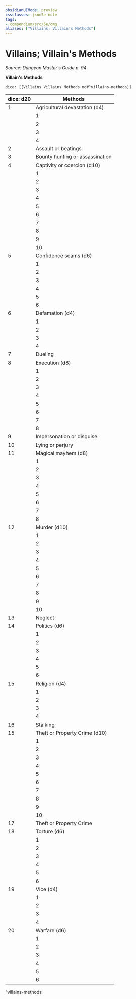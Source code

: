 ```yaml
---
obsidianUIMode: preview
cssclasses: json5e-note
tags:
- compendium/src/5e/dmg
aliases: ["Villains; Villain's Methods"]
---
```

# Villains; Villain's Methods
*Source: Dungeon Master's Guide p. 94* 

**Villain's Methods**

`dice: [[Villains Villains Methods.md#^villains-methods]]`

| dice: d20 | Methods |
|-----------|---------|
| 1 | Agricultural devastation (d4) |  |
|  | 1 | Blight |
|  | 2 | Crop failure |
|  | 3 | Drought |
|  | 4 | Famine |
| 2 | Assault or beatings |  |
| 3 | Bounty hunting or assassination |  |
| 4 | Captivity or coercion (d10) |  |
|  | 1 | Bribery |
|  | 2 | Enticement |
|  | 3 | Eviction |
|  | 4 | Imprisonment |
|  | 5 | Kidnapping |
|  | 6 | Legal intimidation |
|  | 7 | Press gangs |
|  | 8 | Shackling |
|  | 9 | Slavery |
|  | 10 | Threats or harassment |
| 5 | Confidence scams (d6) |  |
|  | 1 | Breach of contract |
|  | 2 | Cheating |
|  | 3 | Fast talking |
|  | 4 | Fine print |
|  | 5 | Fraud or swindling |
|  | 6 | Quackery or tricks |
| 6 | Defamation (d4) |  |
|  | 1 | Framing |
|  | 2 | Gossiping or slander |
|  | 3 | Humiliation |
|  | 4 | Libel or insults |
| 7 | Dueling |  |
| 8 | Execution (d8) |  |
|  | 1 | Beheading |
|  | 2 | Burning at the stake |
|  | 3 | Burying alive |
|  | 4 | Crucifixion |
|  | 5 | Drawing and quartering |
|  | 6 | Hanging |
|  | 7 | Impalement |
|  | 8 | Sacrifice (living) |
| 9 | Impersonation or disguise |  |
| 10 | Lying or perjury |  |
| 11 | Magical mayhem (d8) |  |
|  | 1 | Hauntings |
|  | 2 | Illusions |
|  | 3 | Infernal bargains |
|  | 4 | Mind control |
|  | 5 | Petrification |
|  | 6 | Raising or animating the dead |
|  | 7 | Summoning monsters |
|  | 8 | Weather control |
| 12 | Murder (d10) |  |
|  | 1 | Assassination |
|  | 2 | Cannibalism |
|  | 3 | Dismemberment |
|  | 4 | Drowning |
|  | 5 | Electrocution |
|  | 6 | Euthanasia (involuntary) |
|  | 7 | Disease |
|  | 8 | Poisoning |
|  | 9 | Stabbing |
|  | 10 | Strangulation or suffocation |
| 13 | Neglect |  |
| 14 | Politics (d6) |  |
|  | 1 | Betrayal or treason |
|  | 2 | Confiscating property |
|  | 3 | Conspiracy |
|  | 4 | Espionage or Spying |
|  | 5 | Oppressive Laws |
|  | 6 | Raising taxes |
| 15 | Religion (d4) |  |
|  | 1 | Curses |
|  | 2 | Desecration |
|  | 3 | False gods |
|  | 4 | Heresy or cults |
| 16 | Stalking |  |
| 15 | Theft or Property Crime (d10) |  |
|  | 1 | Arson |
|  | 2 | Blackmail or extortion |
|  | 3 | Burglary |
|  | 4 | Counterfeiting |
|  | 5 | Highway robbery |
|  | 6 | Looting |
|  | 7 | Mugging |
|  | 8 | Poaching |
|  | 9 | Seizing property |
|  | 10 | Smuggling |
| 17 | Theft or Property Crime |  |
| 18 | Torture (d6) |  |
|  | 1 | Acid |
|  | 2 | Blinding |
|  | 3 | Branding |
|  | 4 | Racking |
|  | 5 | Thumbscrews |
|  | 6 | Whipping |
| 19 | Vice (d4) |  |
|  | 1 | Adultery |
|  | 2 | Drugs or alcohol |
|  | 3 | Gambling |
|  | 4 | Seduction |
| 20 | Warfare (d6) |  |
|  | 1 | Ambush |
|  | 2 | Invasion |
|  | 3 | Massacre |
|  | 4 | Mercenaries |
|  | 5 | Rebellion |
|  | 6 | Terrorism |
^villains-methods